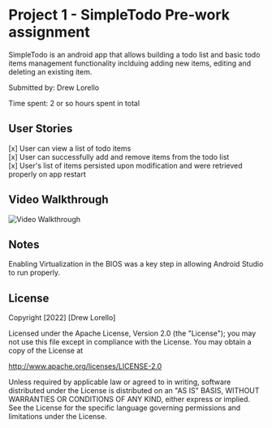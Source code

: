 # Project 1 - SimpleTodo Pre-work assignment

SimpleTodo is an android app that allows building a todo list and basic todo items management functionality inclduing adding new items, editing and deleting an existing item.

Submitted by: Drew Lorello

Time spent: 2 or so hours spent in total

## User Stories

[x] User can view a list of todo items <br>
[x] User can successfully add and remove items from the todo list <br>
[x] User's list of items persisted upon modification and were retrieved properly on app restart <br>

## Video Walkthrough

![Video Walkthrough](SimpleTodo/Gif.gif)

## Notes
Enabling Virtualization in the BIOS was a key step in allowing Android Studio to run properly.

## License

Copyright [2022] [Drew Lorello]

Licensed under the Apache License, Version 2.0 (the "License");
you may not use this file except in compliance with the License.
You may obtain a copy of the License at

http://www.apache.org/licenses/LICENSE-2.0

Unless required by applicable law or agreed to in writing, software
distributed under the License is distributed on an "AS IS" BASIS,
WITHOUT WARRANTIES OR CONDITIONS OF ANY KIND, either express or implied.
See the License for the specific language governing permissions and
limitations under the License.
